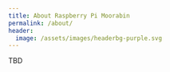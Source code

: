 ```yaml
---
title: About Raspberry Pi Moorabin
permalink: /about/
header:
  image: /assets/images/headerbg-purple.svg
---
```

TBD
